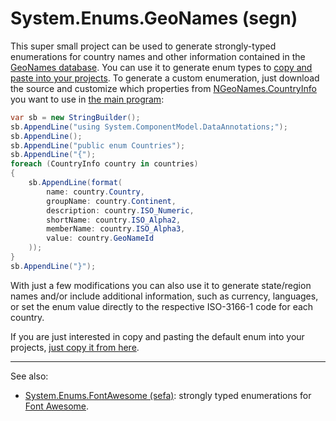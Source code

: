 <h1><b>S</b>ystem.<b>E</b>nums.<b>G</b>eo<b>N</b>ames (segn)</h1>

This super small project can be used to generate strongly-typed enumerations for country names and other information contained in the [GeoNames database](http://www.geonames.org/). You can use it to generate enum types to [copy and paste into your projects](https://github.com/cesarsouza/segn/blob/master/src/Countries.cs). To generate a custom enumeration, just download the source and customize which properties from [NGeoNames.CountryInfo](https://github.com/RobThree/NGeoNames/blob/master/NGeoNames/Entities/CountryInfo.cs) you want to use in [the main program](https://github.com/cesarsouza/segn/blob/d131525cc921deb06d01af06bcc84e519fb96111/src/Program.cs#L27-L36):


```csharp
var sb = new StringBuilder();
sb.AppendLine("using System.ComponentModel.DataAnnotations;");
sb.AppendLine();
sb.AppendLine("public enum Countries");
sb.AppendLine("{");
foreach (CountryInfo country in countries)
{
    sb.AppendLine(format(
        name: country.Country,
        groupName: country.Continent,
        description: country.ISO_Numeric,
        shortName: country.ISO_Alpha2,
        memberName: country.ISO_Alpha3,
        value: country.GeoNameId
    ));
}
sb.AppendLine("}");
```

With just a few modifications you can also use it to generate state/region names and/or include additional information, such as currency, languages, or set the enum value directly to the respective ISO-3166-1 code for each country.

If you are just interested in copy and pasting the default enum into your projects, [just copy it from here](https://github.com/cesarsouza/segn/blob/master/src/Countries.cs).

-----

See also:
 - [System.Enums.FontAwesome (sefa)](https://github.com/cesarsouza/sefa): strongly typed enumerations for [Font Awesome](https://fontawesome.com/).
